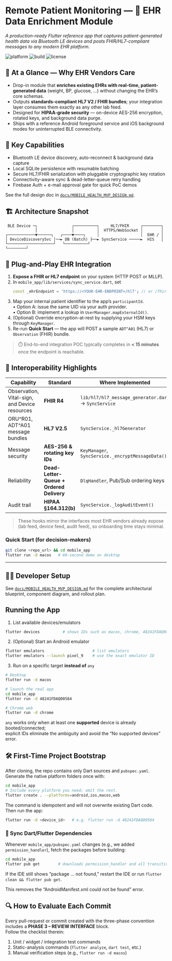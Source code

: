 # Remote Patient Monitoring — 🔗 EHR Data Enrichment Module
_A production-ready Flutter reference app that captures patient-generated health data via Bluetooth LE devices and posts FHIR/HL7-compliant messages to any modern EHR platform._

![platform](https://img.shields.io/badge/platform-ios%20%7C%20android%20%7C%20macos-green)
![build](https://github.com/<org>/<repo>/actions/workflows/ci.yml/badge.svg)
![license](https://img.shields.io/github/license/<org>/<repo>)

## 🤝 At a Glance — Why EHR Vendors Care
* Drop-in module that **enriches existing EHRs with real-time, patient-generated data** (weight, BP, glucose, …) without changing the EHR’s core schemas.  
* Outputs **standards-compliant HL7 V2 / FHIR bundles**; your integration layer consumes them exactly as any other lab feed.  
* Designed for **HIPAA-grade security** — on-device AES-256 encryption, rotated keys, and background data purge.  
* Ships with a reference Android foreground service and iOS background modes for uninterrupted BLE connectivity.

## 🚀 Key Capabilities
- Bluetooth LE device discovery, auto-reconnect & background data capture  
- Local SQLite persistence with resumable batching  
- Secure HL7/FHIR serialization with pluggable cryptographic key rotation  
- Connectivity-aware sync & dead-letter-queue retry handling  
- Firebase Auth + e-mail approval gate for quick PoC demos  

See the full design doc in [`docs/MOBILE_HEALTH_MVP_DESIGN.md`](docs/MOBILE_HEALTH_MVP_DESIGN.md).

## 🏗 Architecture Snapshot
```text
 BLE Device ─┐               ┌──────────┐     HL7/FHIR     ┌────────┐
             │               │          │  HTTPS/WebSocket │        │
┌────────────▼──────┐   ┌────▼────┐     │                  │  EHR / │
│ DeviceDiscoverySvc │──► DB (Batch) ├──► SyncService ─────►  HIS   │
└────────────────────┘   └──────────┘                        └────────┘
```

## 🏥 Plug-and-Play EHR Integration
<!--
  Neutral technical wording; highlights integration hooks without overt marketing.
-->
1. **Expose a FHIR or HL7 endpoint** on your system (HTTP POST or MLLP).
2. In `mobile_app/lib/services/sync_service.dart`, set  
   ```dart
   const _ehrEndpoint = 'https://<YOUR-EHR-ENDPOINT>/hl7'; // or /fhir
   ```
3. Map your internal patient identifier to the app’s `participantId`.  
   • Option A: issue the same UID via your auth provider.  
   • Option B: implement a lookup in `UserManager.mapExternalId()`.
4. (Optional) Override encryption-at-rest by supplying your HSM keys through `KeyManager`.
5. Re-run **Quick Start** — the app will POST a sample `ADT^A01` (HL7) or `Observation` (FHIR) bundle.

> ⏱️  End-to-end integration POC typically completes in **< 15 minutes** once the endpoint is reachable.

## 🔄 Interoperability Highlights
| Capability | Standard | Where Implemented |
|------------|----------|-------------------|
| Observation, Vital-sign, and Device resources | **FHIR R4** | `lib/hl7/hl7_message_generator.dart` → `SyncService` |
| ORU^R01, ADT^A01 message bundles | **HL7 V2.5** | `SyncService._hl7Generator` |
| Message security | **AES-256 & rotating key IDs** | `KeyManager`, `SyncService._encryptMessageData()` |
| Reliability | **Dead-Letter-Queue + Ordered Delivery** | `DlqHandler`, Pub/Sub ordering keys |
| Audit trail | **HIPAA §164.312(b)** | `SyncService._logAuditEvent()` |

> These hooks mirror the interfaces most EHR vendors already expose (lab feed, device feed, audit feed), so onboarding time stays minimal.

### Quick Start (for decision-makers)
```bash
git clone <repo_url> && cd mobile_app
flutter run -d macos   # 60-second demo on desktop
```

---

## 👩‍💻 Developer Setup  <!-- rename the existing env section -->
See [`docs/MOBILE_HEALTH_MVP_DESIGN.md`](docs/MOBILE_HEALTH_MVP_DESIGN.md) for
the complete architectural blueprint, component diagram, and rollout plan.

## Running the App

1. List available devices/emulators  
```bash
flutter devices          # shows IDs such as macos, chrome, 48241FDAQ00584
```

2. (Optional) Start an Android emulator  
```bash
flutter emulators                     # list emulators
flutter emulators --launch pixel_9    # use the exact emulator ID
```

3. Run on a specific target **instead of** `any`  
```bash
# Desktop
flutter run -d macos

# launch the real app
cd mobile_app
flutter run -d 48241FDAQ00584

# Chrome web
flutter run -d chrome
```

`any` works only when at least one **supported** device is already booted/connected;  
explicit IDs eliminate the ambiguity and avoid the “No supported devices” error.

## 🛠️ First-Time Project Bootstrap

After cloning, the repo contains only Dart sources and `pubspec.yaml`.  
Generate the native platform folders once with:

```bash
cd mobile_app
# Include every platform you need; omit the rest.
flutter create . --platforms=android,ios,macos,web
```

The command is idempotent and will not overwrite existing Dart code.  
Then run the app:

```bash
flutter run -d <device_id>   # e.g. flutter run -d 48241FDAQ00584
```

### 🔄  Sync Dart/Flutter Dependencies

Whenever `mobile_app/pubspec.yaml` changes (e.g., we added
`permission_handler`), fetch the packages before building:

```bash
cd mobile_app
flutter pub get        # downloads permission_handler and all transitive deps
```

If the IDE still shows “package … not found,” restart the IDE or run
`flutter clean && flutter pub get`.

This removes the “AndroidManifest.xml could not be found” error.

## 🔍 How to Evaluate Each Commit

Every pull-request or commit created with the three-phase convention includes
a **PHASE 3 – REVIEW INTERFACE** block.  
Follow the checklist therein:

1. Unit / widget / integration test commands  
2. Static-analysis commands (`flutter analyze`, `dart test`, etc.)  
3. Manual verification steps (e.g., `flutter run -d macos`)  

